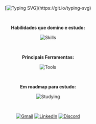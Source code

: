 <div align="center">

<br>
<br>

[![Typing SVG](https://readme-typing-svg.herokuapp.com/?font=Verdana&pause=1000&color=ffffff&size=40&center=true&vCenter=true&width=1000&lines=Oi%2C+eu+sou+o+Jefferson!;Mobile+Developer!)](https://git.io/typing-svg)


<br>

**Habilidades que domino e estudo:**

![Skills](https://skillicons.dev/icons?i=dart,flutter,javascript,typescript,react,next,nodejs)

<br>

**Principais Ferramentas:**

![Tools](https://skillicons.dev/icons?i=vscode,firebase,docker,git,github,figma)

<br>

**Em roadmap para estudo:**

![Studying](https://skillicons.dev/icons?i=cs,dotnet)

<br>

[![Gmail](https://img.shields.io/badge/-Gmail-%23333?style=for-the-badge&logo=gmail&logoColor=white)](mailto:contato@jefferson.dev)
[![LinkedIn](https://img.shields.io/badge/-LinkedIn-%23333?style=for-the-badge&logo=linkedin&logoColor=white)](https://www.linkedin.com/in/jeffersonkako)
[![Discord](https://img.shields.io/badge/Discord-%23333?style=for-the-badge&logo=discord&logoColor=white)](https://discordapp.com/channels/@me/1119920127509549107)

<br>

<!-- ![avatarkakogit](https://github.com/jeffersonkako/jeffersonkako/assets/104142117/976f39d0-ef13-4d11-b71e-0b2b0bb01a3d) -->


</div>
